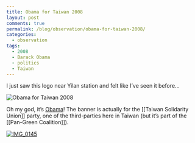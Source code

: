 ```yaml
---
title: Obama for Taiwan 2008
layout: post
comments: true
permalink: /blog/observation/obama-for-taiwan-2008/
categories:
  - observation
tags:
  - 2008
  - Barack Obama
  - politics
  - Taiwan
---
```

I just saw this logo near Yilan station and felt like I&#8217;ve seen it before&#8230;

![Obama for Taiwan 2008][1]

Oh my god, it&#8217;s [Obama][2]! The banner is actually for the [[Taiwan Solidarity Union]] party, one of the third-parties here in Taiwan (but it&#8217;s part of the [[Pan-Green Coalition]]).

<a rel="lightbox" href="http://mitcho.com/photos/taiwan/image/600/IMG_0145.jpg"><img class="images" alt="IMG_0145" title="IMG_0145" src="http://mitcho.com/photos/taiwan/image/thumb/IMG_0145.jpg" /></a>

 [1]: http://mitcho.com/blog/wp-content/uploads/2008/01/obamafortaiwan.jpg
 [2]: http://www.barackobama.com